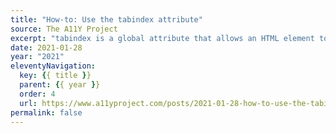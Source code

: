 ```yaml
---
title: "How-to: Use the tabindex attribute"
source: The A11Y Project
excerpt: "tabindex is a global attribute that allows an HTML element to receive focus. It needs a value of zero or a negative number in order to work in an accessible way"
date: 2021-01-28
year: "2021"
eleventyNavigation:
  key: {{ title }}
  parent: {{ year }}
  order: 4
  url: https://www.a11yproject.com/posts/2021-01-28-how-to-use-the-tabindex-attribute/
permalink: false
---
```

